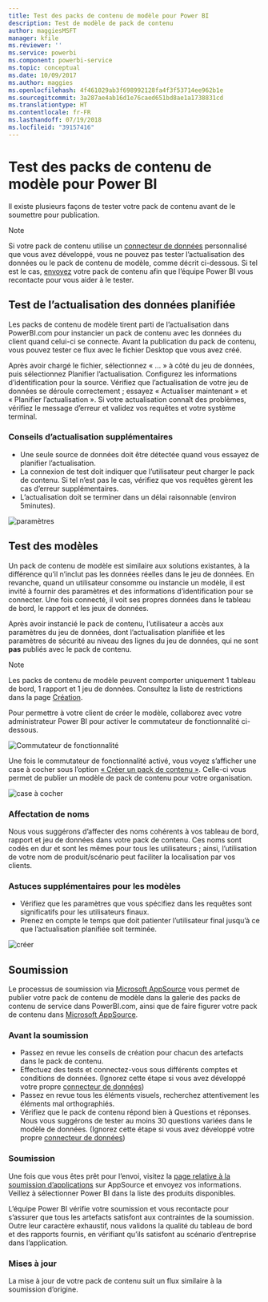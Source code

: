 ```yaml
---
title: Test des packs de contenu de modèle pour Power BI
description: Test de modèle de pack de contenu
author: maggiesMSFT
manager: kfile
ms.reviewer: ''
ms.service: powerbi
ms.component: powerbi-service
ms.topic: conceptual
ms.date: 10/09/2017
ms.author: maggies
ms.openlocfilehash: 4f461029ab3f698992128fa4f3f53714ee962b1e
ms.sourcegitcommit: 3a287ae4ab16d1e76caed651bd8ae1a1738831cd
ms.translationtype: HT
ms.contentlocale: fr-FR
ms.lasthandoff: 07/19/2018
ms.locfileid: "39157416"
---
```

# <a name="testing-template-content-packs-for-power-bi"></a>Test des packs de contenu de modèle pour Power BI
Il existe plusieurs façons de tester votre pack de contenu avant de le soumettre pour publication.  

> [!NOTE]
> Si votre pack de contenu utilise un [connecteur de données](https://aka.ms/DataConnectors) personnalisé que vous avez développé, vous ne pouvez pas tester l’actualisation des données ou le pack de contenu de modèle, comme décrit ci-dessous. Si tel est le cas, [envoyez](#submission) votre pack de contenu afin que l’équipe Power BI vous recontacte pour vous aider à le tester.
> 
> 

## <a name="testing-scheduled-data-refresh"></a>Test de l’actualisation des données planifiée
Les packs de contenu de modèle tirent parti de l’actualisation dans PowerBI.com pour instancier un pack de contenu avec les données du client quand celui-ci se connecte. Avant la publication du pack de contenu, vous pouvez tester ce flux avec le fichier Desktop que vous avez créé.

Après avoir chargé le fichier, sélectionnez « ... » à côté du jeu de données, puis sélectionnez Planifier l’actualisation. Configurez les informations d’identification pour la source. Vérifiez que l’actualisation de votre jeu de données se déroule correctement ; essayez « Actualiser maintenant » et « Planifier l’actualisation ». Si votre actualisation connaît des problèmes, vérifiez le message d’erreur et validez vos requêtes et votre système terminal.

### <a name="additional-refresh-tips"></a>Conseils d’actualisation supplémentaires
* Une seule source de données doit être détectée quand vous essayez de planifier l’actualisation.  
* La connexion de test doit indiquer que l’utilisateur peut charger le pack de contenu. Si tel n’est pas le cas, vérifiez que vos requêtes gèrent les cas d’erreur supplémentaires.  
* L’actualisation doit se terminer dans un délai raisonnable (environ 5minutes).  

![paramètres](media/template-content-pack-testing/scheduledrefresh.png)

<a name="templates"></a>

## <a name="testing-templates"></a>Test des modèles
Un pack de contenu de modèle est similaire aux solutions existantes, à la différence qu’il n’inclut pas les données réelles dans le jeu de données. En revanche, quand un utilisateur consomme ou instancie un modèle, il est invité à fournir des paramètres et des informations d’identification pour se connecter. Une fois connecté, il voit ses propres données dans le tableau de bord, le rapport et les jeux de données. 

Après avoir instancié le pack de contenu, l’utilisateur a accès aux paramètres du jeu de données, dont l’actualisation planifiée et les paramètres de sécurité au niveau des lignes du jeu de données, qui ne sont **pas** publiés avec le pack de contenu.  

> [!NOTE]
> Les packs de contenu de modèle peuvent comporter uniquement 1 tableau de bord, 1 rapport et 1 jeu de données. Consultez la liste de restrictions dans la page [Création](template-content-pack-authoring.md#restrictions). 
> 
> 

Pour permettre à votre client de créer le modèle, collaborez avec votre administrateur Power BI pour activer le commutateur de fonctionnalité ci-dessous. 

![Commutateur de fonctionnalité](media/template-content-pack-testing/featureswitch.png)

Une fois le commutateur de fonctionnalité activé, vous voyez s’afficher une case à cocher sous l’option [« Créer un pack de contenu »](https://app.powerbi.com/groups/me/publish-content/). Celle-ci vous permet de publier un modèle de pack de contenu pour votre organisation. 

![case à cocher](media/template-content-pack-testing/checkbox.png)

### <a name="naming"></a>Affectation de noms
Nous vous suggérons d’affecter des noms cohérents à vos tableau de bord, rapport et jeu de données dans votre pack de contenu. Ces noms sont codés en dur et sont les mêmes pour tous les utilisateurs ; ainsi, l’utilisation de votre nom de produit/scénario peut faciliter la localisation par vos clients.

### <a name="additional-template-tips"></a>Astuces supplémentaires pour les modèles
* Vérifiez que les paramètres que vous spécifiez dans les requêtes sont significatifs pour les utilisateurs finaux.
* Prenez en compte le temps que doit patienter l’utilisateur final jusqu’à ce que l’actualisation planifiée soit terminée.

![créer](media/template-content-pack-testing/createtemplate.png)

<a name="submission"></a>

## <a name="submission"></a>Soumission
Le processus de soumission via [Microsoft AppSource](https://appsource.microsoft.com/en-us/partners/list-an-app) vous permet de publier votre pack de contenu de modèle dans la galerie des packs de contenu de service dans PowerBI.com, ainsi que de faire figurer votre pack de contenu dans [Microsoft AppSource](http://appsource.microsoft.com).

### <a name="before-submission"></a>Avant la soumission
* Passez en revue les conseils de création pour chacun des artefacts dans le pack de contenu.
* Effectuez des tests et connectez-vous sous différents comptes et conditions de données. (Ignorez cette étape si vous avez développé votre propre [connecteur de données](https://aka.ms/DataConnectors))
* Passez en revue tous les éléments visuels, recherchez attentivement les éléments mal orthographiés.
* Vérifiez que le pack de contenu répond bien à Questions et réponses. Nous vous suggérons de tester au moins 30 questions variées dans le modèle de données. (Ignorez cette étape si vous avez développé votre propre [connecteur de données](https://aka.ms/DataConnectors))

### <a name="submission"></a>Soumission
Une fois que vous êtes prêt pour l’envoi, visitez la [page relative à la soumission d’applications](https://appsource.microsoft.com/en-us/partners/list-an-app) sur AppSource et envoyez vos informations. Veillez à sélectionner Power BI dans la liste des produits disponibles.

L’équipe Power BI vérifie votre soumission et vous recontacte pour s’assurer que tous les artefacts satisfont aux contraintes de la soumission. Outre leur caractère exhaustif, nous validons la qualité du tableau de bord et des rapports fournis, en vérifiant qu’ils satisfont au scénario d’entreprise dans l’application.

### <a name="updates"></a>Mises à jour
La mise à jour de votre pack de contenu suit un flux similaire à la soumission d’origine. 

